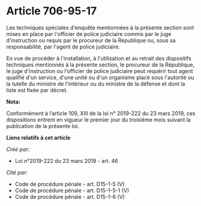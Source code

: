 # Article 706-95-17

Les techniques spéciales d'enquête mentionnées à la présente section sont mises en place par l'officier de police judiciaire
commis par le juge d'instruction ou requis par le procureur de la République ou, sous sa responsabilité, par l'agent de
police judiciaire.

En vue de procéder à l'installation, à l'utilisation et au retrait des dispositifs techniques mentionnés à la présente
section, le procureur de la République, le juge d'instruction ou l'officier de police judiciaire peut requérir tout agent
qualifié d'un service, d'une unité ou d'un organisme placé sous l'autorité ou la tutelle du ministre de l'intérieur ou du
ministre de la défense et dont la liste est fixée par décret.

**Nota:**

Conformément à l’article 109, XIII de la loi n° 2019-222 du 23 mars 2019, ces dispositions entrent en vigueur le premier jour
du troisième mois suivant la publication de la présente loi.

**Liens relatifs à cet article**

_Créé par_:

  - Loi n°2019-222 du 23 mars 2019 - art. 46

_Cité par_:

  - Code de procédure pénale - art. D15-1-5 (V)
  - Code de procédure pénale - art. D15-1-5-1 (V)
  - Code de procédure pénale - art. D15-1-6 (V)
